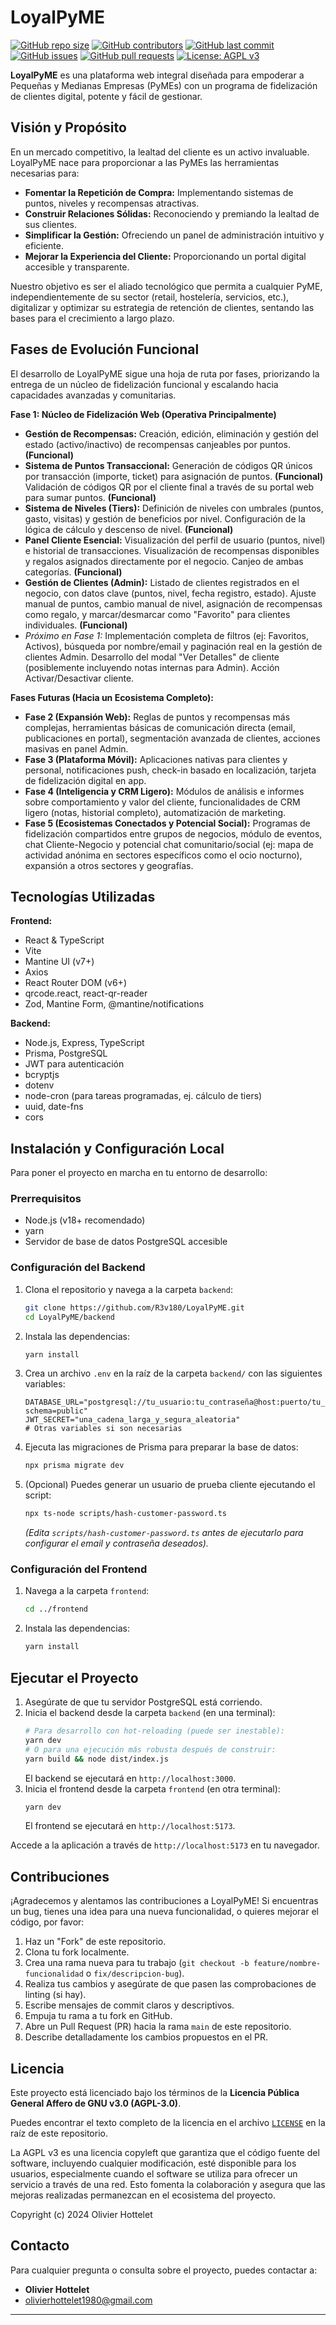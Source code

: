 # LoyalPyME

[![GitHub repo size](https://img.shields.io/github/repo-size/R3v180/LoyalPyME?style=flat-square)](https://github.com/R3v180/LoyalPyME)
[![GitHub contributors](https://img.shields.io/github/contributors/R3v180/LoyalPyME?style=flat-square)](https://github.com/R3v180/LoyalPyME/graphs/contributors)
[![GitHub last commit](https://img.shields.io/github/last-commit/R3v180/LoyalPyME?style=flat-square)](https://github.com/R3v180/LoyalPyME/commits/main)
[![GitHub issues](https://img.shields.io/github/issues/R3v180/LoyalPyME?style=flat-square)](https://github.com/R3v180/LoyalPyME/issues)
[![GitHub pull requests](https://img.shields.io/github/issues-pr/R3v180/LoyalPyME?style=flat-square)](https://github.com/R3v180/LoyalPyME/pulls)
[![License: AGPL v3](https://img.shields.io/badge/License-AGPL%20v3-blue.svg?style=flat-square)](https://www.gnu.org/licenses/agpl-3.0)

**LoyalPyME** es una plataforma web integral diseñada para empoderar a Pequeñas y Medianas Empresas (PyMEs) con un programa de fidelización de clientes digital, potente y fácil de gestionar.

## Visión y Propósito

En un mercado competitivo, la lealtad del cliente es un activo invaluable. LoyalPyME nace para proporcionar a las PyMEs las herramientas necesarias para:

- **Fomentar la Repetición de Compra:** Implementando sistemas de puntos, niveles y recompensas atractivas.
- **Construir Relaciones Sólidas:** Reconociendo y premiando la lealtad de sus clientes.
- **Simplificar la Gestión:** Ofreciendo un panel de administración intuitivo y eficiente.
- **Mejorar la Experiencia del Cliente:** Proporcionando un portal digital accesible y transparente.

Nuestro objetivo es ser el aliado tecnológico que permita a cualquier PyME, independientemente de su sector (retail, hostelería, servicios, etc.), digitalizar y optimizar su estrategia de retención de clientes, sentando las bases para el crecimiento a largo plazo.

## Fases de Evolución Funcional

El desarrollo de LoyalPyME sigue una hoja de ruta por fases, priorizando la entrega de un núcleo de fidelización funcional y escalando hacia capacidades avanzadas y comunitarias.

**Fase 1: Núcleo de Fidelización Web (Operativa Principalmente)**

- **Gestión de Recompensas:** Creación, edición, eliminación y gestión del estado (activo/inactivo) de recompensas canjeables por puntos. **(Funcional)**
- **Sistema de Puntos Transaccional:** Generación de códigos QR únicos por transacción (importe, ticket) para asignación de puntos. **(Funcional)** Validación de códigos QR por el cliente final a través de su portal web para sumar puntos. **(Funcional)**
- **Sistema de Niveles (Tiers):** Definición de niveles con umbrales (puntos, gasto, visitas) y gestión de beneficios por nivel. Configuración de la lógica de cálculo y descenso de nivel. **(Funcional)**
- **Panel Cliente Esencial:** Visualización del perfil de usuario (puntos, nivel) e historial de transacciones. Visualización de recompensas disponibles y regalos asignados directamente por el negocio. Canjeo de ambas categorías. **(Funcional)**
- **Gestión de Clientes (Admin):** Listado de clientes registrados en el negocio, con datos clave (puntos, nivel, fecha registro, estado). Ajuste manual de puntos, cambio manual de nivel, asignación de recompensas como regalo, y marcar/desmarcar como "Favorito" para clientes individuales. **(Funcional)**
- _Próximo en Fase 1:_ Implementación completa de filtros (ej: Favoritos, Activos), búsqueda por nombre/email y paginación real en la gestión de clientes Admin. Desarrollo del modal "Ver Detalles" de cliente (posiblemente incluyendo notas internas para Admin). Acción Activar/Desactivar cliente.

**Fases Futuras (Hacia un Ecosistema Completo):**

- **Fase 2 (Expansión Web):** Reglas de puntos y recompensas más complejas, herramientas básicas de comunicación directa (email, publicaciones en portal), segmentación avanzada de clientes, acciones masivas en panel Admin.
- **Fase 3 (Plataforma Móvil):** Aplicaciones nativas para clientes y personal, notificaciones push, check-in basado en localización, tarjeta de fidelización digital en app.
- **Fase 4 (Inteligencia y CRM Ligero):** Módulos de análisis e informes sobre comportamiento y valor del cliente, funcionalidades de CRM ligero (notas, historial completo), automatización de marketing.
- **Fase 5 (Ecosistemas Conectados y Potencial Social):** Programas de fidelización compartidos entre grupos de negocios, módulo de eventos, chat Cliente-Negocio y potencial chat comunitario/social (ej: mapa de actividad anónima en sectores específicos como el ocio nocturno), expansión a otros sectores y geografías.

## Tecnologías Utilizadas

**Frontend:**

- React & TypeScript
- Vite
- Mantine UI (v7+)
- Axios
- React Router DOM (v6+)
- qrcode.react, react-qr-reader
- Zod, Mantine Form, @mantine/notifications

**Backend:**

- Node.js, Express, TypeScript
- Prisma, PostgreSQL
- JWT para autenticación
- bcryptjs
- dotenv
- node-cron (para tareas programadas, ej. cálculo de tiers)
- uuid, date-fns
- cors

## Instalación y Configuración Local

Para poner el proyecto en marcha en tu entorno de desarrollo:

### Prerrequisitos

- Node.js (v18+ recomendado)
- yarn
- Servidor de base de datos PostgreSQL accesible

### Configuración del Backend

1.  Clona el repositorio y navega a la carpeta `backend`:
    ```bash
    git clone https://github.com/R3v180/LoyalPyME.git
    cd LoyalPyME/backend
    ```
2.  Instala las dependencias:
    ```bash
    yarn install
    ```
3.  Crea un archivo `.env` en la raíz de la carpeta `backend/` con las siguientes variables:
    ```env
    DATABASE_URL="postgresql://tu_usuario:tu_contraseña@host:puerto/tu_base_de_datos?schema=public"
    JWT_SECRET="una_cadena_larga_y_segura_aleatoria"
    # Otras variables si son necesarias
    ```
4.  Ejecuta las migraciones de Prisma para preparar la base de datos:
    ```bash
    npx prisma migrate dev
    ```
5.  (Opcional) Puedes generar un usuario de prueba cliente ejecutando el script:
    ```bash
    npx ts-node scripts/hash-customer-password.ts
    ```
    _(Edita `scripts/hash-customer-password.ts` antes de ejecutarlo para configurar el email y contraseña deseados)._

### Configuración del Frontend

1.  Navega a la carpeta `frontend`:
    ```bash
    cd ../frontend
    ```
2.  Instala las dependencias:
    ```bash
    yarn install
    ```

## Ejecutar el Proyecto

1.  Asegúrate de que tu servidor PostgreSQL está corriendo.
2.  Inicia el backend desde la carpeta `backend` (en una terminal):
    ```bash
    # Para desarrollo con hot-reloading (puede ser inestable):
    yarn dev
    # O para una ejecución más robusta después de construir:
    yarn build && node dist/index.js
    ```
    El backend se ejecutará en `http://localhost:3000`.
3.  Inicia el frontend desde la carpeta `frontend` (en otra terminal):
    ```bash
    yarn dev
    ```
    El frontend se ejecutará en `http://localhost:5173`.

Accede a la aplicación a través de `http://localhost:5173` en tu navegador.

## Contribuciones

¡Agradecemos y alentamos las contribuciones a LoyalPyME! Si encuentras un bug, tienes una idea para una nueva funcionalidad, o quieres mejorar el código, por favor:

1.  Haz un "Fork" de este repositorio.
2.  Clona tu fork localmente.
3.  Crea una rama nueva para tu trabajo (`git checkout -b feature/nombre-funcionalidad` o `fix/descripcion-bug`).
4.  Realiza tus cambios y asegúrate de que pasen las comprobaciones de linting (si hay).
5.  Escribe mensajes de commit claros y descriptivos.
6.  Empuja tu rama a tu fork en GitHub.
7.  Abre un Pull Request (PR) hacia la rama `main` de este repositorio.
8.  Describe detalladamente los cambios propuestos en el PR.

## Licencia

Este proyecto está licenciado bajo los términos de la **Licencia Pública General Affero de GNU v3.0 (AGPL-3.0)**.

Puedes encontrar el texto completo de la licencia en el archivo [`LICENSE`](LICENSE) en la raíz de este repositorio.

La AGPL v3 es una licencia copyleft que garantiza que el código fuente del software, incluyendo cualquier modificación, esté disponible para los usuarios, especialmente cuando el software se utiliza para ofrecer un servicio a través de una red. Esto fomenta la colaboración y asegura que las mejoras realizadas permanezcan en el ecosistema del proyecto.

Copyright (c) 2024 Olivier Hottelet

## Contacto

Para cualquier pregunta o consulta sobre el proyecto, puedes contactar a:

- **Olivier Hottelet**
- olivierhottelet1980@gmail.com

---
